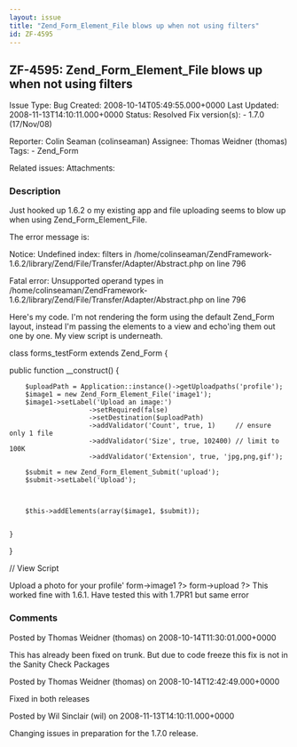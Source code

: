 ```yaml
---
layout: issue
title: "Zend_Form_Element_File blows up when not using filters"
id: ZF-4595
---
```


ZF-4595: Zend\_Form\_Element\_File blows up when not using filters
------------------------------------------------------------------

 Issue Type: Bug Created: 2008-10-14T05:49:55.000+0000 Last Updated: 2008-11-13T14:10:11.000+0000 Status: Resolved Fix version(s): - 1.7.0 (17/Nov/08)
 
 Reporter:  Colin Seaman (colinseaman)  Assignee:  Thomas Weidner (thomas)  Tags: - Zend\_Form
 
 Related issues: 
 Attachments: 
### Description

Just hooked up 1.6.2 o my existing app and file uploading seems to blow up when using Zend\_Form\_Element\_File.

The error message is:

Notice: Undefined index: filters in /home/colinseaman/ZendFramework-1.6.2/library/Zend/File/Transfer/Adapter/Abstract.php on line 796

Fatal error: Unsupported operand types in /home/colinseaman/ZendFramework-1.6.2/library/Zend/File/Transfer/Adapter/Abstract.php on line 796

Here's my code. I'm not rendering the form using the default Zend\_Form layout, instead I'm passing the elements to a view and echo'ing them out one by one. My view script is underneath.

class forms\_testForm extends Zend\_Form {

public function \_\_construct() {

 
        $uploadPath = Application::instance()->getUploadpaths('profile');    
        $image1 = new Zend_Form_Element_File('image1');
        $image1->setLabel('Upload an image:')
                        ->setRequired(false)
                        ->setDestination($uploadPath)
                        ->addValidator('Count', true, 1)     // ensure only 1 file        
                        ->addValidator('Size', true, 102400) // limit to 100K        
                        ->addValidator('Extension', true, 'jpg,png,gif'); 
    
        $submit = new Zend_Form_Element_Submit('upload');
        $submit->setLabel('Upload');
    
    
    
        $this->addElements(array($image1, $submit));
    
    
    }


}

// View Script

 Upload a photo for your profile' <?php echo $this->form->image1 ?> <?php echo $this->form->upload ?> This worked fine with 1.6.1. Have tested this with 1.7PR1 but same error

 

 

### Comments

Posted by Thomas Weidner (thomas) on 2008-10-14T11:30:01.000+0000

This has already been fixed on trunk. But due to code freeze this fix is not in the Sanity Check Packages

 

 

Posted by Thomas Weidner (thomas) on 2008-10-14T12:42:49.000+0000

Fixed in both releases

 

 

Posted by Wil Sinclair (wil) on 2008-11-13T14:10:11.000+0000

Changing issues in preparation for the 1.7.0 release.

 

 